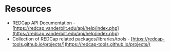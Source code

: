 # Resources

* REDCap API Documentation - [https://redcap.vanderbilt.edu/api/help/index.php](https://redcap.vanderbilt.edu/api/help/index.php)
* Collection of REDCap related packages/libraries/tools - [https://redcap-tools.github.io/projects/](https://redcap-tools.github.io/projects/)
